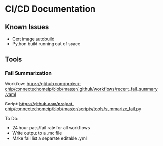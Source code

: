 # CI/CD Documentation

## Known Issues
- Cert image autobuild
- Python build running out of space

## Tools
### Fail Summarization
Workflow: https://github.com/project-chip/connectedhomeip/blob/master/.github/workflows/recent_fail_summary.yaml

Script: https://github.com/project-chip/connectedhomeip/blob/master/scripts/tools/summarize_fail.py

To Do:
- 24 hour pass/fail rate for all workflows
- Write output to a .md file
- Make fail list a separate editable .yml
